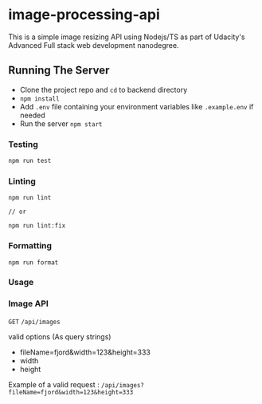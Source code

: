 # image-processing-api

This is a simple image resizing API using Nodejs/TS as part of Udacity's Advanced Full stack web development nanodegree.

## Running The Server

- Clone the project repo and `cd` to backend directory
- `npm install`
- Add `.env` file containing your environment variables like `.example.env` if needed
- Run the server `npm start`

### Testing

```bash
npm run test
```

### Linting

```
npm run lint

// or

npm run lint:fix
```

### Formatting

```
npm run format
```

### Usage

### Image API 

`GET` `/api/images`

valid options (As query strings)

- fileName=fjord&width=123&height=333
- width
- height

Example of a valid request : `/api/images?fileName=fjord&width=123&height=333`

